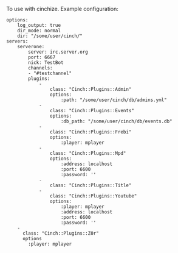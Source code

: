 To use with cinchize.
Example configuration:

	options:
		log_output: true
		dir_mode: normal
		dir: "/some/user/cinch/"
	servers:
		serverone:
			server: irc.server.org
			port: 6667
			nick: TestBot
			channels:
			- "#testchannel"
			plugins:
				-
					class: "Cinch::Plugins::Admin"
					options:
						:path: "/some/user/cinch/db/admins.yml"
				-
					class: "Cinch::Plugins::Events"
					options:
						:db_path: "/some/user/cinch/db/events.db"
				-
					class: "Cinch::Plugins::Frebi"
					options:
					  	:player: mplayer
				-
					class: "Cinch::Plugins::Mpd"
					options:
						:address: localhost
						:port: 6600
						:password: ''
				-
					class: "Cinch::Plugins::Title"
				-
					class: "Cinch::Plugins::Youtube"
					options:
						:player: mplayer
						:address: localhost
						:port: 6600
						:password: ''
        -
          class: "Cinch::Plugins::Z0r"
          options
            :player: mplayer
